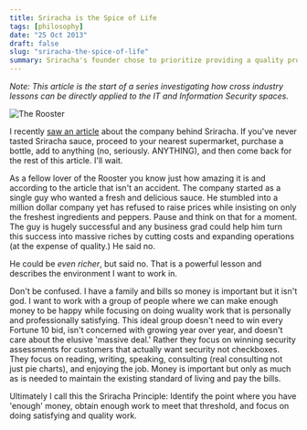 ```yaml
---
title: Sriracha is the Spice of Life
tags: [philosophy]
date: "25 Oct 2013"
draft: false
slug: "sriracha-the-spice-of-life"
summary: Sriracha's founder chose to prioritize providing a quality product over maximizing profits, setting an example for businesses to focus on quality work and personal satisfaction rather than relentless growth and profit maximization.
---
```

*Note: This article is the start of a series investigating how cross industry lessons can be directly applied to the IT and Information Security spaces.*

![The Rooster](http://www.cookhacker.com/wp-content/uploads/2010/02/sriracha.jpg)

I recently [saw an article](http://qz.com/132738/the-highly-unusual-company-behind-siracha-the-worlds-coolest-hot-sauce/) about the company behind Sriracha. If you've never tasted Sriracha sauce, proceed to your nearest supermarket, purchase a bottle, add to anything (no, seriously. ANYTHING), and then come back for the rest of this article. I'll wait.

As a fellow lover of the Rooster you know just how amazing it is and according to the article that isn't an accident. The company started as a single guy who wanted a fresh and delicious sauce. He stumbled into a million dollar company yet has refused to raise prices while insisting on only the freshest ingredients and peppers. Pause and think on that for a moment. The guy is hugely successful and any business grad could help him turn this success into massive riches by cutting costs and expanding operations (at the expense of quality.) He said no.

He could be *even richer*, but said no. That is a powerful lesson and describes the environment I want to work in.

Don't be confused. I have a family and bills so money is important but it isn't god. I want to work with a group of people where we can make enough money to be happy while focusing on doing wuality work that is personally and professionally satisfying. This ideal group doesn't need to win every Fortune 10 bid, isn't concerned with growing year over year, and doesn't care about the elusive 'massive deal.' Rather they focus on winning security assessments for customers that actually want security not checkboxes. They focus on reading, writing, speaking, consulting (real consulting not just pie charts), and enjoying the job. Money is important but only as much as is needed to maintain the existing standard of living and pay the bills.

Ultimately I call this the Sriracha Principle: Identify the point where you have 'enough' money, obtain enough work to meet that threshold, and focus on doing satisfying and quality work.